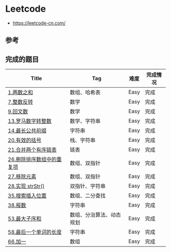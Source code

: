# Leetcode
- https://leetcode-cn.com/

## 参考

## 完成的题目

| Title                                                        | Tag                      | 难度 | 完成情况 |
| ------------------------------------------------------------ | ------------------------ | ---- | -------- |
| [1.两数之和](https://leetcode-cn.com/problems/two-sum/)      | 数组、哈希表             | Easy | 完成     |
| [7.整数反转](https://leetcode-cn.com/problems/reverse-integer) | 数学                     | Easy | 完成     |
| [9.回文数](https://leetcode-cn.com/problems/palindrome-number) | 数学                     | Easy | 完成     |
| [13.罗马数字转整数](https://leetcode-cn.com/problems/roman-to-integer) | 数学、字符串             | Easy | 完成     |
| [14.最长公共前缀](https://leetcode-cn.com/problems/longest-common-prefix) | 字符串                   | Easy | 完成     |
| [20.有效的括号](https://leetcode-cn.com/problems/valid-parentheses) | 栈、字符串               | Easy | 完成     |
| [21.合并两个有序链表](https://leetcode-cn.com/problems/merge-two-sorted-lists) | 链表                     | Easy | 完成     |
| [26.删除排序数组中的重复项](https://leetcode-cn.com/problems/remove-duplicates-from-sorted-array) | 数组、双指针             | Easy | 完成     |
| [27.移除元素](https://leetcode-cn.com/problems/remove-element) | 数组、双指针             | Easy | 完成     |
| [28.实现 strStr()](https://leetcode-cn.com/problems/implement-strstr) | 双指针、字符串           | Easy | 完成     |
| [35.搜索插入位置](https://leetcode-cn.com/problems/search-insert-position/) | 数组、二分查找           | Easy | 完成     |
| [38.报数](https://leetcode-cn.com/problems/count-and-say)    | 字符串                   | Easy | 完成     |
| [53.最大子序和](https://leetcode-cn.com/problems/maximum-subarray) | 数组、分治算法、动态规划 | Easy | 完成     |
| [58.最后一个单词的长度](https://leetcode-cn.com/problems/length-of-last-word/) | 字符串                   | Easy | 完成     |
| [66.加一](https://leetcode-cn.com/problems/plus-one)         | 数组                     | Easy | 完成     |

